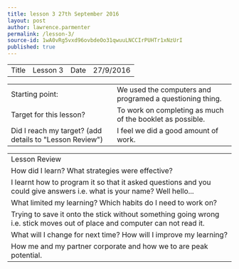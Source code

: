 ```yaml
---
title: lesson 3 27th September 2016
layout: post
author: lawrence.parmenter
permalink: /lesson-3/
source-id: 1wA0vRg5vxd96ovbdeOo31qwuuLNCCIrPUHTr1xNzUrI
published: true
---
```

<table>
  <tr>
    <td>Title</td>
    <td>Lesson 3</td>
    <td>Date</td>
    <td>27/9/2016</td>
  </tr>
</table>


<table>
  <tr>
    <td>Starting point:</td>
    <td>We used the computers and programed a questioning thing.</td>
  </tr>
  <tr>
    <td>Target for this lesson?</td>
    <td>To work on completing as much of the booklet as possible.</td>
  </tr>
  <tr>
    <td>Did I reach my target? 
(add details to "Lesson Review")</td>
    <td>I feel we did a good amount of work.</td>
  </tr>
</table>


<table>
  <tr>
    <td>Lesson Review</td>
  </tr>
  <tr>
    <td>How did I learn? What strategies were effective? </td>
  </tr>
  <tr>
    <td>I learnt how to program it so that it asked questions and you could give answers i.e. what is your name? Well hello... </td>
  </tr>
  <tr>
    <td>What limited my learning? Which habits do I need to work on? </td>
  </tr>
  <tr>
    <td>Trying to save it onto the stick without something going wrong i.e. stick moves out of place and computer can not read it.</td>
  </tr>
  <tr>
    <td>What will I change for next time? How will I improve my learning?</td>
  </tr>
  <tr>
    <td>How me and my partner corporate and how we to are peak potential.  </td>
  </tr>
</table>


